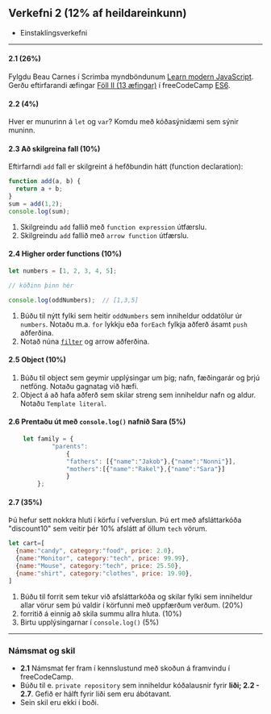 ## Verkefni 2 (12% af heildareinkunn)
- Einstaklingsverkefni

---
#### 2.1 (26%)
Fylgdu Beau Carnes í Scrimba myndböndunum [Learn modern JavaScript](https://scrimba.com/course/ges6). <br>
Gerðu eftirfarandi æfingar [Föll II (13 æfingar)](https://github.com/GunnarThorunnarson/FORR3JS05DU/wiki/F%C3%B6ll-II) í freeCodeCamp [ES6](https://www.freecodecamp.org/learn/javascript-algorithms-and-data-structures/es6/).

#### 2.2 (4%)

Hver er munurinn á `let` og `var`? Komdu með kóðasýnidæmi sem sýnir muninn.

#### 2.3 Að skilgreina fall (10%)
Eftirfarndi `add` fall er skilgreint á hefðbundin hátt (function declaration):

```javascript
function add(a, b) {
  return a + b;
}
sum = add(1,2);
console.log(sum);
```
1. Skilgreindu `add` fallið með `function expression` útfærslu.
1. Skilgreindu `add` fallið með `arrow function` útfærslu.

#### 2.4 Higher order functions (10%)

```javascript
let numbers = [1, 2, 3, 4, 5];

// kóðinn þinn hér 

console.log(oddNumbers);  // [1,3,5]
```

1. Búðu til nýtt fylki sem heitir `oddNumbers` sem inniheldur oddatölur úr `numbers`. Notaðu m.a. `for` lykkju eða `forEach` fylkja aðferð ásamt `push` aðferðina.
1. Notað núna [`filter`](https://developer.mozilla.org/en-US/docs/Web/JavaScript/Reference/Global_Objects/Array/filter) og arrow aðferðina.


#### 2.5 Object (10%)
1. Búðu til object sem geymir upplýsingar um þig; nafn, fæðingarár og þrjú netföng. Notaðu gagnatag við hæfi.
1. Object á að hafa aðferð sem skilar streng sem inniheldur nafn og aldur. Notaðu `Template literal`. 
<!--
1. Birtu allar upplýsingarnar í console, sjá [3 Methods to Loop Over Object Properties](https://itnext.io/x1f4f9-3-ways-to-loop-over-object-properties-with-vanilla-javascript-es6-included-efb4a68cfbb)
-->

#### 2.6 Prentaðu út með `console.log()` nafnið Sara (5%)

```javascript
	let family = {
			"parents": 
				{
				"fathers": [{"name":"Jakob"},{"name":"Nonni"}],
				"mothers":[{"name":"Rakel"},{"name":"Sara"}]
				}
		};
```


#### 2.7 (35%)

Þú hefur sett nokkra hluti í körfu í vefverslun. Þú ert með afsláttarkóða "discount10" sem veitir þér 10% afslátt af öllum `tech` vörum.

```javascript
let cart=[
  {name:"candy", category:"food", price: 2.0},
  {name:"Monitor", category:"tech", price: 99.99},
  {name:"Mouse", category:"tech", price: 25.50},
  {name:"shirt", category:"clothes", price: 19.90},
]
```

1. Búðu til forrit sem tekur við afsláttarkóða og skilar fylki sem inniheldur allar vörur sem þú valdir í körfunni með uppfærðum verðum. (20%)
1. forritið á einnig að skila summu allra hluta. (10%)
1. Birtu upplýsingarnar í `console.log()` (5%)

<!--
**ath.** `prompt()` virkar í console í vafra en ekki í VS Code.
-->
---

### Námsmat og skil
- **2.1** Námsmat fer fram í kennslustund með skoðun á framvindu í freeCodeCamp.
- Búðu til e. `private repository` sem inniheldur kóðalausnir fyrir **liði; 2.2 - 2.7**. Gefið er hálft fyrir liði sem eru ábótavant.
- Sein skil eru ekki í boði.

